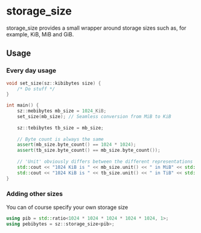 # storage_size

storage_size provides a small wrapper around storage sizes such as, for example, KiB, MiB and GiB.

## Usage
### Every day usage
```cpp
void set_size(sz::kibibytes size) {
    /* Do stuff */
}

int main() {
    sz::mebibytes mb_size = 1024_KiB;
    set_size(mb_size); // Seamless conversion from MiB to KiB
    
    sz::tebibytes tb_size = mb_size;
    
    // Byte count is always the same
    assert(mb_size.byte_count() == 1024 * 1024);
    assert(tb_size.byte_count() == mb_size.byte_count());
    
    // 'Unit' obviously differs between the different representations
    std::cout << "1024 KiB is " << mb_size.unit() << " in MiB" << std::endl;
    std::cout << "1024 KiB is " << tb_size.unit() << " in TiB" << std::endl;
}
```

### Adding other sizes
You can of course specify your own storage size
```cpp
using pib = std::ratio<1024 * 1024 * 1024 * 1024 * 1024, 1>;
using pebibytes = sz::storage_size<pib>;
```
